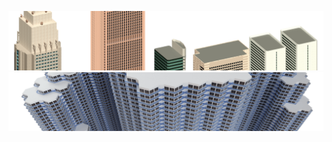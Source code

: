 ![banner](https://raw.githubusercontent.com/kurema/kurema/master/image/banner1.png)  
![banner](https://raw.githubusercontent.com/kurema/kurema/master/image/banner2.png)

